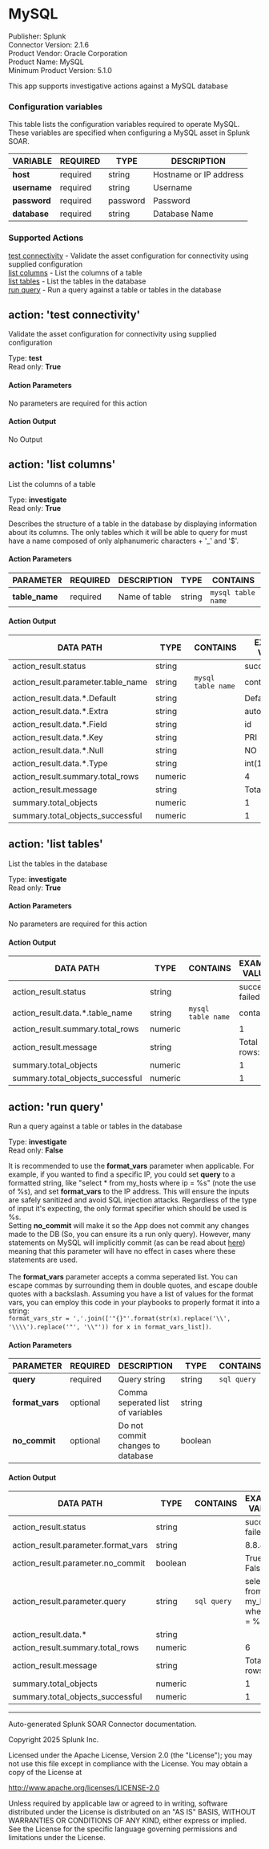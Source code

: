 # MySQL

Publisher: Splunk \
Connector Version: 2.1.6 \
Product Vendor: Oracle Corporation \
Product Name: MySQL \
Minimum Product Version: 5.1.0

This app supports investigative actions against a MySQL database

### Configuration variables

This table lists the configuration variables required to operate MySQL. These variables are specified when configuring a MySQL asset in Splunk SOAR.

VARIABLE | REQUIRED | TYPE | DESCRIPTION
-------- | -------- | ---- | -----------
**host** | required | string | Hostname or IP address |
**username** | required | string | Username |
**password** | required | password | Password |
**database** | required | string | Database Name |

### Supported Actions

[test connectivity](#action-test-connectivity) - Validate the asset configuration for connectivity using supplied configuration \
[list columns](#action-list-columns) - List the columns of a table \
[list tables](#action-list-tables) - List the tables in the database \
[run query](#action-run-query) - Run a query against a table or tables in the database

## action: 'test connectivity'

Validate the asset configuration for connectivity using supplied configuration

Type: **test** \
Read only: **True**

#### Action Parameters

No parameters are required for this action

#### Action Output

No Output

## action: 'list columns'

List the columns of a table

Type: **investigate** \
Read only: **True**

Describes the structure of a table in the database by displaying information about its columns. The only tables which it will be able to query for must have a name composed of only alphanumeric characters + '\_' and '$'.

#### Action Parameters

PARAMETER | REQUIRED | DESCRIPTION | TYPE | CONTAINS
--------- | -------- | ----------- | ---- | --------
**table_name** | required | Name of table | string | `mysql table name` |

#### Action Output

DATA PATH | TYPE | CONTAINS | EXAMPLE VALUES
--------- | ---- | -------- | --------------
action_result.status | string | | success failed |
action_result.parameter.table_name | string | `mysql table name` | contact |
action_result.data.\*.Default | string | | Default Value |
action_result.data.\*.Extra | string | | auto_increment |
action_result.data.\*.Field | string | | id |
action_result.data.\*.Key | string | | PRI |
action_result.data.\*.Null | string | | NO |
action_result.data.\*.Type | string | | int(11) |
action_result.summary.total_rows | numeric | | 4 |
action_result.message | string | | Total rows: 4 |
summary.total_objects | numeric | | 1 |
summary.total_objects_successful | numeric | | 1 |

## action: 'list tables'

List the tables in the database

Type: **investigate** \
Read only: **True**

#### Action Parameters

No parameters are required for this action

#### Action Output

DATA PATH | TYPE | CONTAINS | EXAMPLE VALUES
--------- | ---- | -------- | --------------
action_result.status | string | | success failed |
action_result.data.\*.table_name | string | `mysql table name` | contact |
action_result.summary.total_rows | numeric | | 1 |
action_result.message | string | | Total rows: 1 |
summary.total_objects | numeric | | 1 |
summary.total_objects_successful | numeric | | 1 |

## action: 'run query'

Run a query against a table or tables in the database

Type: **investigate** \
Read only: **False**

It is recommended to use the <b>format_vars</b> parameter when applicable. For example, if you wanted to find a specific IP, you could set <b>query</b> to a formatted string, like "select * from my_hosts where ip = %s" (note the use of %s), and set <b>format_vars</b> to the IP address. This will ensure the inputs are safely sanitized and avoid SQL injection attacks. Regardless of the type of input it's expecting, the only format specifier which should be used is %s.<br>Setting <b>no_commit</b> will make it so the App does not commit any changes made to the DB (So, you can ensure its a run only query). However, many statements on MySQL will implicitly commit (as can be read about <a href="https://dev.mysql.com/doc/refman/5.6/en/implicit-commit.html">here</a>) meaning that this parameter will have no effect in cases where these statements are used.<br><br>The <b>format_vars</b> parameter accepts a comma seperated list. You can escape commas by surrounding them in double quotes, and escape double quotes with a backslash. Assuming you have a list of values for the format vars, you can employ this code in your playbooks to properly format it into a string:<br> <code>format_vars_str = ','.join(['"{}"'.format(str(x).replace('\\\\', '\\\\\\\\').replace('"', '\\\\"')) for x in format_vars_list])</code>.

#### Action Parameters

PARAMETER | REQUIRED | DESCRIPTION | TYPE | CONTAINS
--------- | -------- | ----------- | ---- | --------
**query** | required | Query string | string | `sql query` |
**format_vars** | optional | Comma seperated list of variables | string | |
**no_commit** | optional | Do not commit changes to database | boolean | |

#### Action Output

DATA PATH | TYPE | CONTAINS | EXAMPLE VALUES
--------- | ---- | -------- | --------------
action_result.status | string | | success failed |
action_result.parameter.format_vars | string | | 8.8.8.8 |
action_result.parameter.no_commit | boolean | | True False |
action_result.parameter.query | string | `sql query` | select * from my_hosts where ip = %s |
action_result.data.\* | string | | |
action_result.summary.total_rows | numeric | | 6 |
action_result.message | string | | Total rows: 6 |
summary.total_objects | numeric | | 1 |
summary.total_objects_successful | numeric | | 1 |

______________________________________________________________________

Auto-generated Splunk SOAR Connector documentation.

Copyright 2025 Splunk Inc.

Licensed under the Apache License, Version 2.0 (the "License");
you may not use this file except in compliance with the License.
You may obtain a copy of the License at

http://www.apache.org/licenses/LICENSE-2.0

Unless required by applicable law or agreed to in writing,
software distributed under the License is distributed on an "AS IS" BASIS,
WITHOUT WARRANTIES OR CONDITIONS OF ANY KIND, either express or implied.
See the License for the specific language governing permissions and limitations under the License.

